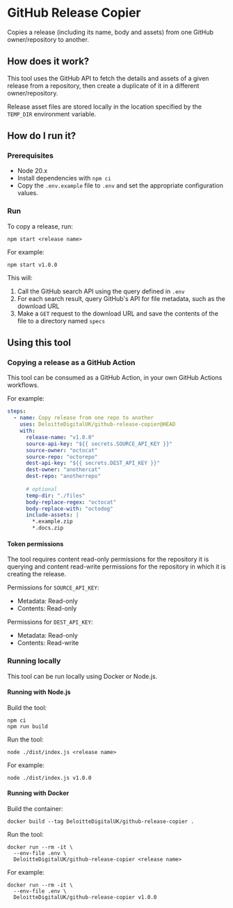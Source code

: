 # GitHub Release Copier

Copies a release (including its name, body and assets) from one GitHub owner/repository to another.

## How does it work?

This tool uses the GitHub API to fetch the details and assets of a given release from a repository, then create a duplicate of it in a different owner/repository.

Release asset files are stored locally in the location specified by the `TEMP_DIR` environment variable.

## How do I run it?

### Prerequisites

- Node 20.x
- Install dependencies with `npm ci`
- Copy the `.env.example` file to `.env` and set the appropriate configuration values.

### Run

To copy a release, run:

```shell
npm start <release name>
```

For example:

```shell
npm start v1.0.0
```

This will:

1. Call the GitHub search API using the query defined in `.env`
2. For each search result, query GitHub's API for file metadata, such as the download URL
3. Make a `GET` request to the download URL and save the contents of the file to a directory named `specs`

## Using this tool

### Copying a release as a GitHub Action

This tool can be consumed as a GitHub Action, in your own GitHub Actions workflows.

For example:

```yaml
steps:
  - name: Copy release from one repo to another
    uses: DeloitteDigitalUK/github-release-copier@HEAD
    with:
      release-name: "v1.0.0"
      source-api-key: "${{ secrets.SOURCE_API_KEY }}"
      source-owner: "octocat"
      source-repo: "octorepo"
      dest-api-key: "${{ secrets.DEST_API_KEY }}"
      dest-owner: "anothercat"
      dest-repo: "anotherrepo"
      
      # optional
      temp-dir: "./files"
      body-replace-regex: "octocat"
      body-replace-with: "octodog"
      include-assets: |
        *.example.zip
        *.docs.zip
```

#### Token permissions

The tool requires content read-only permissions for the repository it is querying and content read-write permissions for the repository in which it is creating the release.

Permissions for `SOURCE_API_KEY`:

* Metadata: Read-only
* Contents: Read-only

Permissions for `DEST_API_KEY`:

* Metadata: Read-only
* Contents: Read-write

### Running locally

This tool can be run locally using Docker or Node.js.

#### Running with Node.js

Build the tool:

```shell
npm ci
npm run build
```

Run the tool:

```shell
node ./dist/index.js <release name>
```

For example:

```shell
node ./dist/index.js v1.0.0
```

#### Running with Docker

Build the container:

```shell
docker build --tag DeloitteDigitalUK/github-release-copier .
```

Run the tool:

```shell
docker run --rm -it \
  --env-file .env \
  DeloitteDigitalUK/github-release-copier <release name>
```

For example:

```shell
docker run --rm -it \
  --env-file .env \
  DeloitteDigitalUK/github-release-copier v1.0.0
```

